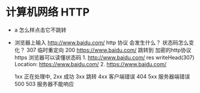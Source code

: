# 计算机网络 HTTP

- a 怎么样点击它不跳转
- 浏览器上输入 http://www.baidu.com/   http 协议
    会发生什么？ 状态码怎么变化？
    307 临时重定向
    200
    https://www.baidu.com/ 跳转到 加密的http协议 https
    浏览器可以读懂状态码
        1. http://www.baidu.com/
            res writeHead(307)  Location: https://www.baidu.com/
        2. https://www.baidu.com/

    1xx 正在处理中,
    2xx 成功
    3xx 跳转
    4xx 客户端错误 404
    5xx 服务器端错误 500 503 服务器不能响应